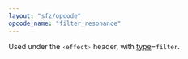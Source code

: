 ```yaml
---
layout: "sfz/opcode"
opcode_name: "filter_resonance"
---
```

Used under the `‹effect›` header, with [type]=`filter`.


[type]: type#filter
